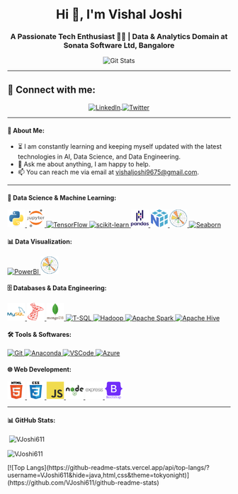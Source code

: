 <h1 align="center">Hi 👋, I'm Vishal Joshi</h1>
<h3 align="center">A Passionate Tech Enthusiast 👨‍💻 | Data & Analytics Domain at Sonata Software Ltd, Bangalore</h3>

<p align="center"> 
  <img src="https://komarev.com/ghpvc/?username=VJoshi611&label=Profile%20views&color=0e75b6&style=flat" alt="Git Stats" /> 
</p>

---

<h2 align="left">🚀 Connect with me:</h2>
<p align="center">
  <a href="https://www.linkedin.com/in/vishaljoshi06/" target="_blank">
    <img align="center" src="https://raw.githubusercontent.com/rahuldkjain/github-profile-readme-generator/master/src/images/icons/Social/linked-in-alt.svg" alt="LinkedIn" height="30" width="40" />
  </a>
  <a href="https://x.com/Vi_Shall_" target="blank">
    <img align="center" src="https://raw.githubusercontent.com/rahuldkjain/github-profile-readme-generator/master/src/images/icons/Social/twitter.svg" alt="Twitter" height="30" width="40" />
  </a>
</p>

---

<h4 align="left">🌱 About Me:</h4>
<ul>
  <li>⏳ I am constantly learning and keeping myself updated with the latest technologies in AI, Data Science, and Data Engineering.</li>
  <li>💬 Ask me about anything, I am happy to help.</li>
  <li>📫 You can reach me via email at <a href="mailto:vishaljoshi9675@gmail.com">vishaljoshi9675@gmail.com</a>.</li>
</ul>

---

<h4 align="left">🔬 Data Science & Machine Learning:</h4>
<p align="left">
  <a href="https://www.python.org" target="_blank"> 
    <img src="https://raw.githubusercontent.com/devicons/devicon/master/icons/python/python-original.svg" alt="Python" width="40" height="40"/>
  </a>
  <a href="https://jupyter.org/" target="_blank">
    <img src="https://raw.githubusercontent.com/devicons/devicon/master/icons/jupyter/jupyter-original-wordmark.svg" alt="Jupyter" width="40" height="40"/>
  </a>
  <a href="https://www.tensorflow.org/" target="_blank"> 
    <img src="https://www.vectorlogo.zone/logos/tensorflow/tensorflow-icon.svg" alt="TensorFlow" width="40" height="40"/>
  </a>
  <a href="https://scikit-learn.org/" target="_blank">
    <img src="https://raw.githubusercontent.com/devicons/devicon/master/icons/scikit-learn/scikit-learn-original.svg" alt="scikit-learn" width="40" height="40"/>
  </a>
  <a href="https://pandas.pydata.org/" target="_blank"> 
    <img src="https://raw.githubusercontent.com/devicons/devicon/master/icons/pandas/pandas-original-wordmark.svg" alt="Pandas" width="40" height="40"/>
  </a>
  <a href="https://numpy.org/" target="_blank"> 
    <img src="https://raw.githubusercontent.com/devicons/devicon/master/icons/numpy/numpy-original.svg" alt="NumPy" width="40" height="40"/>
  </a>
  <a href="https://matplotlib.org/" target="_blank"> 
    <img src="https://raw.githubusercontent.com/devicons/devicon/master/icons/matplotlib/matplotlib-original.svg" alt="Matplotlib" width="40" height="40"/>
  </a>
  <a href="https://seaborn.pydata.org/" target="_blank"> 
    <img src="https://raw.githubusercontent.com/mwaskom/seaborn/master/logo/logo-icon.svg" alt="Seaborn" width="40" height="40"/>
  </a>
</p>

<h4 align="left">📊 Data Visualization:</h4>
<p align="left">
  <a href="https://powerbi.microsoft.com/" target="_blank"> 
    <img src="https://www.vectorlogo.zone/logos/microsoft_powerbi/microsoft_powerbi-icon.svg" alt="PowerBI" width="40" height="40"/>
  </a>
   <a href="https://matplotlib.org/" target="_blank"> 
    <img src="https://raw.githubusercontent.com/devicons/devicon/master/icons/matplotlib/matplotlib-original.svg" alt="Matplotlib" width="40" height="40"/>
  </a>
</p>

<h4 align="left">🗄️ Databases & Data Engineering:</h4>
<p align="left">
  <a href="https://www.mysql.com/" target="_blank"> 
    <img src="https://raw.githubusercontent.com/devicons/devicon/master/icons/mysql/mysql-original-wordmark.svg" alt="MySQL" width="40" height="40"/>
  </a>
  <a href="https://www.microsoft.com/en-us/sql-server" target="_blank"> 
    <img src="https://raw.githubusercontent.com/devicons/devicon/master/icons/microsoftsqlserver/microsoftsqlserver-plain.svg" alt="MS SQL" width="40" height="40"/>
  </a>
  <a href="https://www.mongodb.com/" target="_blank"> 
    <img src="https://raw.githubusercontent.com/devicons/devicon/master/icons/mongodb/mongodb-original-wordmark.svg" alt="MongoDB" width="40" height="40"/>
  </a>
  <a href="https://docs.microsoft.com/en-us/sql/t-sql" target="_blank"> 
    <img src="https://upload.wikimedia.org/wikipedia/commons/thumb/4/4f/TSQL.svg/1200px-TSQL.svg.png" alt="T-SQL" width="40" height="40"/>
  </a>
  <a href="https://hadoop.apache.org/" target="_blank">
    <img src="https://www.vectorlogo.zone/logos/apache_hadoop/apache_hadoop-icon.svg" alt="Hadoop" width="40" height="40"/>
  </a>
  <a href="https://spark.apache.org/" target="_blank">
    <img src="https://spark.apache.org/images/spark-logo-trademark.png" alt="Apache Spark" width="40" height="40"/>
  </a>
  <a href="https://hive.apache.org/" target="_blank">
    <img src="https://www.vectorlogo.zone/logos/apache_hive/apache_hive-icon.svg" alt="Apache Hive" width="40" height="40"/>
  </a>
</p>

<h4 align="left">🛠️ Tools & Softwares:</h4>
<p align="left"> 
  <a href="https://git-scm.com/" target="_blank">
    <img src="https://www.vectorlogo.zone/logos/git-scm/git-scm-icon.svg" alt="Git" width="40" height="40"/>
  </a>
  <a href="https://www.anaconda.com/" target="_blank">
    <img src="https://cdn.ourcodeworld.com/public-media/articles/anaconda-python-6185c003c98a3.png" alt="Anaconda" width="40" height="40"/>
  </a>
  <a href="https://code.visualstudio.com/" target="_blank">
    <img src="https://cdn.jsdelivr.net/gh/devicons/devicon/icons/vscode/vscode-original.svg" alt="VSCode" width="40" height="40"/>
  </a>
  <a href="https://azure.microsoft.com/en-us/" target="_blank">
    <img src="https://www.vectorlogo.zone/logos/microsoft_azure/microsoft_azure-icon.svg" alt="Azure" width="40" height="40"/>
  </a>
</p>

<h4 align="left">🌐 Web Development:</h4>
<p align="left">
  <a href="https://www.w3.org/html/" target="_blank">
    <img src="https://raw.githubusercontent.com/devicons/devicon/master/icons/html5/html5-original-wordmark.svg" alt="HTML5" width="40" height="40"/>
  </a>
  <a href="https://www.w3.org/Style/CSS/" target="_blank">
    <img src="https://raw.githubusercontent.com/devicons/devicon/master/icons/css3/css3-original-wordmark.svg" alt="CSS3" width="40" height="40"/>
  </a>
  <a href="https://developer.mozilla.org/en-US/docs/Web/JavaScript" target="_blank">
    <img src="https://raw.githubusercontent.com/devicons/devicon/master/icons/javascript/javascript-original.svg" alt="JavaScript" width="40" height="40"/>
  </a>
  <a href="https://nodejs.org/" target="_blank">
    <img src="https://raw.githubusercontent.com/devicons/devicon/master/icons/nodejs/nodejs-original-wordmark.svg" alt="Node.js" width="40" height="40"/>
  </a>
  <a href="https://expressjs.com/" target="_blank">
    <img src="https://raw.githubusercontent.com/devicons/devicon/master/icons/express/express-original-wordmark.svg" alt="Express.js" width="40" height="40"/>
  </a>
  <a href="https://getbootstrap.com/" target="_blank">
    <img src="https://raw.githubusercontent.com/devicons/devicon/master/icons/bootstrap/bootstrap-plain-wordmark.svg" alt="Bootstrap" width="40" height="40"/>
  </a>
</p>

---

<h4 align="left">📊 GitHub Stats:</h4>
<p>&nbsp;<img align="center" src="https://github-readme-stats.vercel.app/api?username=VJoshi611&show_icons=true&locale=en" alt="VJoshi611" /></p>
<p><img align="center" src="https://github-readme-streak-stats.herokuapp.com/?user=VJoshi611&theme=radical" alt="VJoshi611" /></p>
[![Top Langs](https://github-readme-stats.vercel.app/api/top-langs/?username=VJoshi611&hide=java,html,css&theme=tokyonight)](https://github.com/VJoshi611/github-readme-stats)
